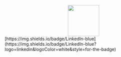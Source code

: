 <div id="header" align="center">
  <img src="[https://media.giphy.com/media/M9gbBd9nbDrOTu1Mqx/giphy.gif](https://i.giphy.com/media/v1.Y2lkPTc5MGI3NjExcnhyazl3N3FmeWt3aXFmaXE0aGFxdDE5YjA5NTgzN2Y0NnkyZzh1NCZlcD12MV9pbnRlcm5hbF9naWZfYnlfaWQmY3Q9Zw/CuuSHzuc0O166MRfjt/giphy.gif)" width="100"/>
</div>
[https://img.shields.io/badge/LinkedIn-blue](https://img.shields.io/badge/LinkedIn-blue?logo=linkedin&logoColor=white&style=for-the-badge)

